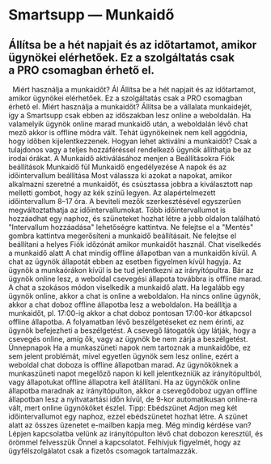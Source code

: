 # Smartsupp — Munkaidő
## Állítsa be a hét napjait és az időtartamot, amikor ügynökei elérhetőek. Ez a szolgáltatás csak a PRO csomagban érhető el.
  Miért használja a munkaidőt?
Ál
Állítsa be a hét napjait és az időtartamot, amikor ügynökei elérhetőek.
Ez a szolgáltatás csak a PRO csomagban érhető el.
Miért használja a munkaidőt?
Állítsa be a vállalata munkaidejét, így a Smartsupp csak ebben az időszakban lesz online a weboldalán. Ha valamelyik ügynök online marad munkaidő után, a weboldalán lévő chat mező akkor is offline módra vált. Tehát ügynökeinek nem kell aggódnia, hogy időben kijelentkezzenek.
Hogyan lehet aktiválni a munkaidőt?
Csak a tulajdonos vagy a teljes hozzáféréssel rendelkező ügynök állíthatja be az irodai órákat.
A Munkaidő aktiválásához menjen a Beállításokra 
Fiók beállítások
Munkaidő fül
Munkaidő engedélyezése
A napok és az időintervallum beállítása
Most válassza ki azokat a napokat, amikor alkalmazni szeretné a munkaidőt, és csúsztassa jobbra a kiválasztott nap melletti gombot, hogy az kék színű legyen. Az alapértelmezett időintervallum 8–17 óra. A beviteli mezők szerkesztésével egyszerűen megváltoztathatja az időintervallumokat. Több időintervallumot is hozzáadhat egy naphoz, és szüneteket hozhat létre a jobb oldalon található "Intervallum hozzáadása" lehetőségre kattintva.
Ne felejtse el a "Mentés" gombra kattintva megerősíteni a munkaidő beállításait.
Ne felejtse el beállítani a helyes Fiók időzónát amikor munkaidőt használ.
Chat viselkedés a munkaidő alatt
A chat mindig offline állapotban van a munkaidőn kívül. A chat az ügynök állapotát ebben az esetben figyelmen kívül hagyja. Az ügynök a munkaórákon kívül is be tud jelentkezni az irányítópultra. Bár az ügynök online lesz, a weboldal csevegési állapota továbbra is offline marad.
A chat a szokásos módon viselkedik a munkaidő alatt. Ha legalább egy ügynök online, akkor a chat is online a weboldalon. Ha nincs online ügynök, akkor a chat doboz offline állapotba lesz a weboldalon.
Ha beállítja a munkaidőt, pl. 17:00-ig akkor a chat doboz pontosan 17:00-kor átkapcsol offline állapotba. A folyamatban lévő beszélgetéseket ez nem érinti, az ügynök befejezheti a beszélgetést. A csevegő látogatók úgy látják, hogy a csevegés online, amíg ők, vagy az ügynök be nem zárja a beszélgetést.
Ünnepnapok
Ha a munkaszüneti napok nem tartoznak a munkaidőbe, ez sem jelent problémát, mivel egyetlen ügynök sem lesz online, ezért a weboldal chat doboza is offline állapotban marad. Az ügynököknek a munkaszüneti napot megelőző napon ki kell jelentkezniük az irányítópultból, vagy állapotukat offline állapotra kell átállítani. Ha az ügynökök online állapotba maradnak az irányítópulton, akkor a csevegődoboz ugyan offline állapotban lesz a nyitvatartási időn kívül, de 9-kor automatikusan online-ra vált, mert online ügynököket észlel.
Tipp: Ebédszünet
Adjon meg két időintervallumot egy naphoz, ezzel ebédszünetet hozhat létre. A szünet alatt az összes üzenetet e-mailben kapja meg.
Még mindig kérdése van? Lépjen kapcsolatba velünk az irányítópulton lévő chat dobozon keresztül, és örömmel felvesszük Önnel a kapcsolatot. Felhívjuk figyelmét, hogy az ügyfélszolgálatot csak a fizetős csomagok tartalmazzák.

